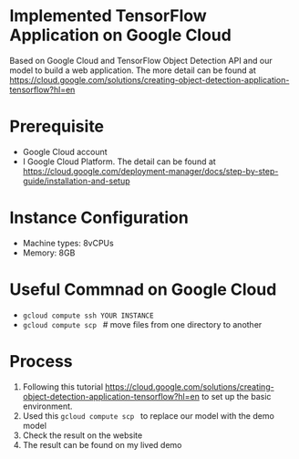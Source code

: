 # Implemented TensorFlow Application on Google Cloud
Based on Google Cloud and TensorFlow Object Detection API and our model to build a web application.
The more detail can be found at https://cloud.google.com/solutions/creating-object-detection-application-tensorflow?hl=en

# Prerequisite
* Google Cloud account
* I Google Cloud Platform. The detail can be found at https://cloud.google.com/deployment-manager/docs/step-by-step-guide/installation-and-setup

# Instance Configuration
* Machine types: 8vCPUs
* Memory: 8GB

# Useful Commnad on Google Cloud
*  <code>gcloud compute ssh YOUR INSTANCE</code>
*  <code>gcloud compute scp </code> # move files from one directory to another

# Process
1. Following this tutorial https://cloud.google.com/solutions/creating-object-detection-application-tensorflow?hl=en to set up the basic environment.
2. Used this <code>gcloud compute scp </code> to replace our model with the demo model
3. Check the result on the website
4. The result can be found on my lived demo
